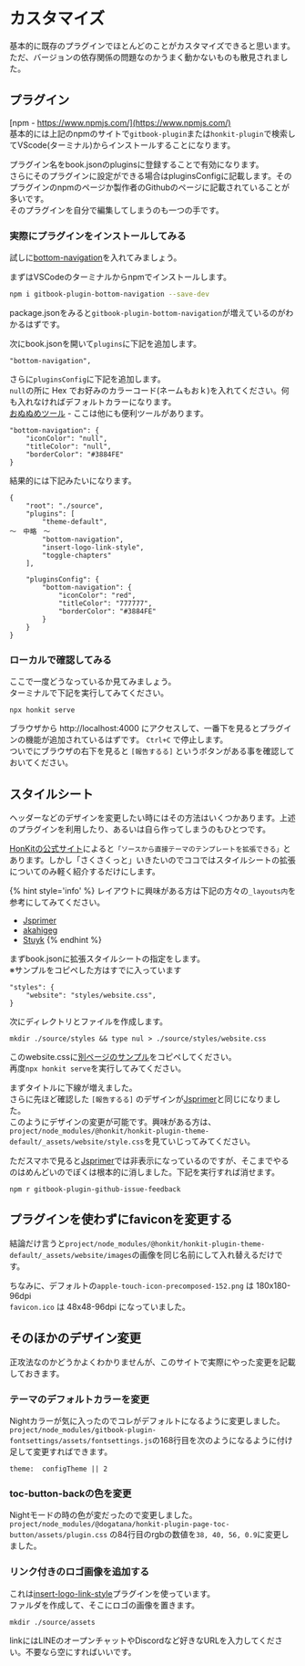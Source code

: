 # カスタマイズ

基本的に既存のプラグインでほとんどのことがカスタマイズできると思います。ただ、バージョンの依存関係の問題なのかうまく動かないものも散見されました。

## プラグイン
[npm - https://www.npmjs.com/](https://www.npmjs.com/)  
基本的には上記のnpmのサイトで`gitbook-plugin`または`honkit-plugin`で検索してVScode(ターミナル)からインストールすることになります。

プラグイン名をbook.jsonのpluginsに登録することで有効になります。  
さらにそのプラグインに設定ができる場合はpluginsConfigに記載します。そのプラグインのnpmのページか製作者のGithubのページに記載されていることが多いです。  
そのプラグインを自分で編集してしまうのも一つの手です。

### 実際にプラグインをインストールしてみる

試しに[bottom-navigation](https://www.npmjs.com/package/gitbook-plugin-bottom-navigation)を入れてみましょう。

まずはVSCodeのターミナルからnpmでインストールします。  

```bash
npm i gitbook-plugin-bottom-navigation --save-dev
```
package.jsonをみると`gitbook-plugin-bottom-navigation`が増えているのがわかるはずです。

次にbook.jsonを開いて`plugins`に下記を追加します。

```
"bottom-navigation",
```

さらに`pluginsConfig`に下記を追加します。  
`null`の所に Hex でお好みのカラーコード(ネームもおｋ)を入れてください。何も入れなければデフォルトカラーになります。  
[おぬぬめツール](https://www.hexcolortool.com/) - ここは他にも便利ツールがあります。

```
"bottom-navigation": {
    "iconColor": "null",
    "titleColor": "null",
    "borderColor": "#3884FE"
}
```
結果的には下記みたいになります。

```
{
    "root": "./source",
    "plugins": [
        "theme-default",
～　中略　～
        "bottom-navigation",
        "insert-logo-link-style",
        "toggle-chapters"
    ],

    "pluginsConfig": {
        "bottom-navigation": {
            "iconColor": "red",
            "titleColor": "777777",
            "borderColor": "#3884FE"
        }
    }
}
```

### ローカルで確認してみる

ここで一度どうなっているか見てみましょう。  
ターミナルで下記を実行してみてください。  
```
npx honkit serve
```
ブラウザから http://localhost:4000 にアクセスして、一番下を見るとプラグインの機能が追加されているはずです。 `Ctrl+C` で停止します。  
ついでにブラウザの右下を見ると `[報告するる]` というボタンがある事を確認しておいてください。

## スタイルシート

ヘッダーなどのデザインを変更したい時にはその方法はいくつかあります。上述のプラグインを利用したり、あるいは自ら作ってしまうのもひとつです。

[HonKitの公式サイト](https://honkit.netlify.app/themes/)によると`「ソースから直接テーマのテンプレートを拡張できる」`とあります。しかし「さくさくっと」いきたいのでココではスタイルシートの拡張についてのみ軽く紹介するだけにします。

{% hint style='info' %}
レイアウトに興味がある方は下記の方々の`_layouts内`を参考にしてみてください。
- [Jsprimer](https://github.com/asciidwango/js-primer/tree/master/source/_layouts/website)
- [akahigeg](https://github.com/akahigeg/honkit-plugin-theme-webheadfoot)
- [Stuyk](https://github.com/stuyk/honkit-plugin-theme-darkening)
{% endhint %}

まずbook.jsonに拡張スタイルシートの指定をします。  
※サンプルをコピペした方はすでに入っています

```
"styles": {
    "website": "styles/website.css",
}
```
次にディレクトリとファイルを作成します。
```
mkdir ./source/styles && type nul > ./source/styles/website.css
```

このwebsite.cssに[別ページのサンプル](scode.md#websitecss)をコピペしてください。  
再度`npx honkit serve`を実行してみてください。

まずタイトルに下線が増えました。  
さらに先ほど確認した `[報告するる]` のデザインが[Jsprimer](https://jsprimer.net/)と同じになりました。  
このようにデザインの変更が可能です。興味がある方は、`project/node_modules/@honkit/honkit-plugin-theme-default/_assets/website/style.css`を見ていじってみてください。

ただスマホで見ると[Jsprimer](https://jsprimer.net/)では非表示になっているのですが、そこまでやるのはめんどいのでぼくは根本的に消しました。下記を実行すれば消せます。
```
npm r gitbook-plugin-github-issue-feedback
```

## プラグインを使わずにfaviconを変更する
結論だけ言うと`project/node_modules/@honkit/honkit-plugin-theme-default/_assets/website/images`の画像を同じ名前にして入れ替えるだけです。

ちなみに、デフォルトの`apple-touch-icon-precomposed-152.png` は 180x180-96dpi  
`favicon.ico` は 48x48-96dpi になっていました。

## そのほかのデザイン変更

正攻法なのかどうかよくわかりませんが、このサイトで実際にやった変更を記載しておきます。

### テーマのデフォルトカラーを変更
Nightカラーが気に入ったのでコレがデフォルトになるように変更しました。  
`project/node_modules/gitbook-plugin-fontsettings/assets/fontsettings.js`の168行目を次のようになるように付け足して変更すればできます。
```
theme:  configTheme || 2
```

### toc-button-backの色を変更
Nightモードの時の色が変だったので変更しました。  
`project/node_modules/@dogatana/honkit-plugin-page-toc-button/assets/plugin.css`
の84行目のrgbの数値を`38, 40, 56, 0.9`に変更しました。

### リンク付きのロゴ画像を追加する

これは[insert-logo-link-style](https://github.com/zeroone/gitbook-plugin-insert-logo-link-style#readme)プラグインを使っています。  
ファルダを作成して、そこにロゴの画像を置きます。
```
mkdir ./source/assets
```
linkにはLINEのオープンチャットやDiscordなど好きなURLを入力してください。不要なら空にすればいいです。
